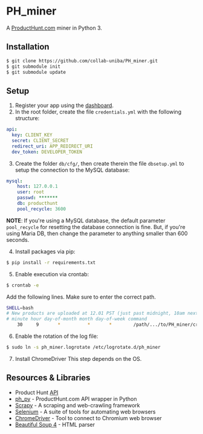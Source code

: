 # PH_miner
A [ProductHunt.com](https://www.producthunt.com) miner in Python 3.

## Installation
```bash
$ git clone https://github.com/collab-uniba/PH_miner.git
$ git submodule init
$ git submodule update
```

## Setup
1. Register your app using the [dashboard](https://www.producthunt.com/v1/oauth/applications).
2. In the root folder, create the file `credentials.yml` with the following structure:
```yaml
api:
  key: CLIENT_KEY
  secret: CLIENT_SECRET
  redirect_uri: APP_REDIRECT_URI
  dev_token: DEVELOPER_TOKEN
```

3. Create the folder `db/cfg/`, then create therein the file `dbsetup.yml` to setup the connection to the MySQL database:
```yaml
mysql:
    host: 127.0.0.1
    user: root
    passwd: *******
    db: producthunt
    pool_recycle: 3600
```

**NOTE**: If you're using a MySQL database, the default parameter `pool_recycle` for resetting the database connection
is fine. But, if you're using Maria DB, then change the parameter to anything smaller than 600 seconds.

4. Install packages via pip:
```bash
$ pip install -r requirements.txt
```

5. Enable execution via crontab:
```bash
$ crontab -e
```
Add the following lines. Make sure to enter the correct path.
```bash
SHELL=bash
# New products are uploaded at 12.01 PST (just past midnight, 10am next morning in CET timezone):
# minute hour day-of-month month day-of-week command
    30     9       *          *       *        /path/.../to/PH_miner/cronjob.sh /var/log/ph_miner.log 2>&1
```
6. Enable the rotation of the log file:
```bash
$ sudo ln -s ph_miner.logrotate /etc/logrotate.d/ph_miner
```

7. Install ChromeDriver
This step depends on the OS.

## Resources & Libraries
  * Product Hunt [API](https://api.producthunt.com/v1/docs)
  * [ph_py](https://github.com/anatg/ph_py) - ProductHunt.com API wrapper in Python
  * [Scrapy](https://scrapy.org) - A scraping and web-crawling framework
  * [Selenium](https://www.seleniumhq.org) - A suite of tools for automating web browsers
  * [ChromeDriver](http://chromedriver.chromium.org) - Tool to connect to Chromium web browser
  * [Beautiful Soup 4](https://www.crummy.com/software/BeautifulSoup/) - HTML parser
